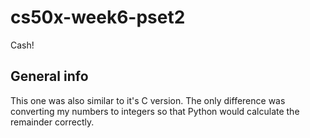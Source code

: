 # cs50x-week6-pset2
Cash!

## General info

This one was also similar to it's C version. The only difference was converting my numbers to integers so that Python would calculate the remainder correctly.


